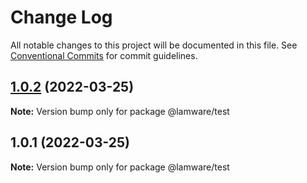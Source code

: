 # Change Log

All notable changes to this project will be documented in this file.
See [Conventional Commits](https://conventionalcommits.org) for commit guidelines.

## [1.0.2](https://github.com/tnotifier/lamware/compare/@lamware/test@1.0.1...@lamware/test@1.0.2) (2022-03-25)

**Note:** Version bump only for package @lamware/test





## 1.0.1 (2022-03-25)

**Note:** Version bump only for package @lamware/test
